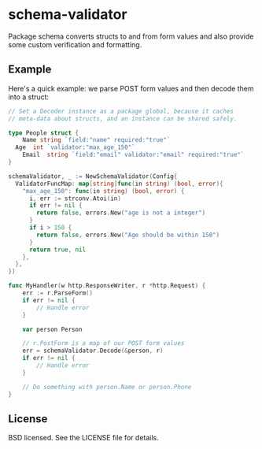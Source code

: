 

schema-validator
======

Package schema converts structs to and from form values and also provide some custom verification and formatting.

## Example

Here's a quick example: we parse POST form values and then decode them into a struct:

```go
// Set a Decoder instance as a package global, because it caches
// meta-data about structs, and an instance can be shared safely.

type People struct {
	Name string `field:"name" required:"true"`
  Age  int `validator:"max_age_150"`
	Email  string `field:"email" validator:"email" required:"true"`
}

schemaValidator, _ := NewSchemaValidator(Config{
  ValidatorFuncMap: map[string]func(in string) (bool, error){
    "max_age_150": func(in string) (bool, error) {
      i, err := strconv.Atoi(in)
      if err != nil {
        return false, errors.New("age is not a integer")
      }    
      if i > 150 {
        return false, errors.New("Age should be within 150")
      }
      return true, nil
    },
  },
})

func MyHandler(w http.ResponseWriter, r *http.Request) {
    err := r.ParseForm()
    if err != nil {
        // Handle error
    }

    var person Person

    // r.PostForm is a map of our POST form values
    err = schemaValidator.Decode(&person, r)
    if err != nil {
        // Handle error
    }

    // Do something with person.Name or person.Phone
}
```


## License

BSD licensed. See the LICENSE file for details.
